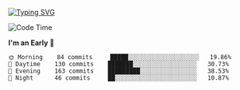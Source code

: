 [![Typing SVG](https://readme-typing-svg.demolab.com?font=Fira+Code&pause=1000&width=435&lines=Welcome+to+theArjun's+Profile)](https://git.io/typing-svg)


<!--START_SECTION:waka-->
![Code Time](http://img.shields.io/badge/Code%20Time-3%2C173%20hrs%2034%20mins-blue)

**I'm an Early 🐤** 

```text
🌞 Morning    84 commits     █████░░░░░░░░░░░░░░░░░░░░   19.86% 
🌆 Daytime    130 commits    ███████░░░░░░░░░░░░░░░░░░   30.73% 
🌃 Evening    163 commits    █████████░░░░░░░░░░░░░░░░   38.53% 
🌙 Night      46 commits     ██░░░░░░░░░░░░░░░░░░░░░░░   10.87%

```



<!--END_SECTION:waka-->